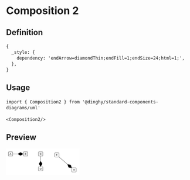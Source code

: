 # Composition 2

## Definition

```
{
  _style: { 
    dependency: 'endArrow=diamondThin;endFill=1;endSize=24;html=1;',
  },
}
```

## Usage

```
import { Composition2 } from '@dinghy/standard-components-diagrams/uml'

<Composition2/>
```

## Preview

<img src="./composition-2.png" width="200"/>
